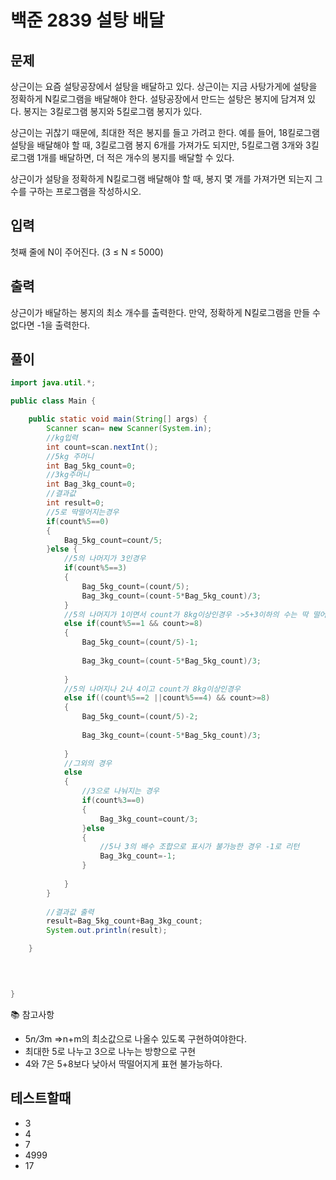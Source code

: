 # 백준 2839 설탕 배달

## 문제 
상근이는 요즘 설탕공장에서 설탕을 배달하고 있다. 상근이는 지금 사탕가게에 설탕을 정확하게 N킬로그램을 배달해야 한다. 설탕공장에서 만드는 설탕은 봉지에 담겨져 있다. 봉지는 3킬로그램 봉지와 5킬로그램 봉지가 있다.

상근이는 귀찮기 때문에, 최대한 적은 봉지를 들고 가려고 한다. 예를 들어, 18킬로그램 설탕을 배달해야 할 때, 3킬로그램 봉지 6개를 가져가도 되지만, 5킬로그램 3개와 3킬로그램 1개를 배달하면, 더 적은 개수의 봉지를 배달할 수 있다.

상근이가 설탕을 정확하게 N킬로그램 배달해야 할 때, 봉지 몇 개를 가져가면 되는지 그 수를 구하는 프로그램을 작성하시오.

## 입력
첫째 줄에 N이 주어진다. (3 ≤ N ≤ 5000)

## 출력
상근이가 배달하는 봉지의 최소 개수를 출력한다. 만약, 정확하게 N킬로그램을 만들 수 없다면 -1을 출력한다.

## 풀이
```java
import java.util.*;

public class Main {

	public static void main(String[] args) {
		Scanner scan= new Scanner(System.in);
		//kg입력
		int count=scan.nextInt();
		//5kg 주머니
		int Bag_5kg_count=0;
		//3kg주머니
		int Bag_3kg_count=0;
		//결과값
		int result=0;
		//5로 딱떨어지는경우
		if(count%5==0)
		{
			Bag_5kg_count=count/5;
		}else {
			//5의 나머지가 3인경우
			if(count%5==3)
			{
				Bag_5kg_count=(count/5);
				Bag_3kg_count=(count-5*Bag_5kg_count)/3;
			}
			//5의 나머지가 1이면서 count가 8kg이상인경우 ->5+3이하의 수는 딱 떨어지지 않는다.
			else if(count%5==1 && count>=8)
			{
				Bag_5kg_count=(count/5)-1;
				
				Bag_3kg_count=(count-5*Bag_5kg_count)/3;
	
			}
			//5의 나머지나 2나 4이고 count가 8kg이상인경우 
			else if((count%5==2 ||count%5==4) && count>=8)
			{
				Bag_5kg_count=(count/5)-2;
				
				Bag_3kg_count=(count-5*Bag_5kg_count)/3;
	
			}
			//그외의 경우
			else
			{
				//3으로 나눠지는 경우
				if(count%3==0)
				{
					Bag_3kg_count=count/3;
				}else
				{
					//5나 3의 배수 조합으로 표시가 불가능한 경우 -1로 리턴
					Bag_3kg_count=-1;
				}
				
			}
		}
		
		//결과값 출력
		result=Bag_5kg_count+Bag_3kg_count;
		System.out.println(result);

	}
	


	
}

```
:books: 참고사항
- 5*n/3*m =>n+m의 최소값으로 나올수 있도록 구현하여야한다.
- 최대한 5로 나누고 3으로 나누는 방향으로 구현
- 4와 7은 5+8보다 낮아서 딱떨어지게 표현 불가능하다.

## 테스트할때 
- 3
- 4
- 7
- 4999
- 17
